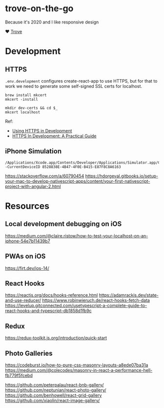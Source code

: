 # trove-on-the-go

Because it's 2020 and I like responsive design

❤️ [Trove](https://trove.nla.gov.au)

# Development

## HTTPS

`.env.development` configures create-react-app to use HTTPS, but for that to work we need to generate some self-signed SSL certs for localhost.

```
brew install mkcert
mkcert -install
```

```
mkdir dev-certs && cd $_
mkcert localhost
```

Ref:

- [Using HTTPS in Development](https://create-react-app.dev/docs/using-https-in-development/#custom-ssl-certificate)
- [HTTPS In Development: A Practical Guide](https://marmelab.com/blog/2019/01/23/https-in-development.html)

## iPhone Simulation

```
/Applications/Xcode.app/Contents/Developer/Applications/Simulator.app/Contents/MacOS/Simulator -CurrentDeviceID 8528838E-4B47-4F0E-B415-E87F8C8A6163
```

https://stackoverflow.com/a/60790454
https://hdorgeval.gitbooks.io/setup-your-mac-to-develop-nativescript-apps/content/your-first-nativescript-project-with-angular-2.html

# Resources

## Local development debugging on iOS

https://medium.com/@claire.ristow/how-to-test-your-localhost-on-an-iphone-54e7b11439b7

## PWAs on iOS

https://firt.dev/ios-14/

## React Hooks

https://reactjs.org/docs/hooks-reference.html
https://adamrackis.dev/state-and-use-reducer/
https://www.robinwieruch.de/react-hooks-fetch-data
https://levelup.gitconnected.com/usetypescript-a-complete-guide-to-react-hooks-and-typescript-db1858d1fb9c

## Redux

https://redux-toolkit.js.org/introduction/quick-start

## Photo Galleries

https://codeburst.io/how-to-pure-css-masonry-layouts-a8ede07ba31a
https://medium.com/@colecodes/masonry-in-react-a-performance-hell-fb779f5fcebd

https://github.com/peterpalau/react-bnb-gallery/
https://github.com/neptunian/react-photo-gallery/
https://github.com/benhowell/react-grid-gallery
https://github.com/xiaolin/react-image-gallery/
